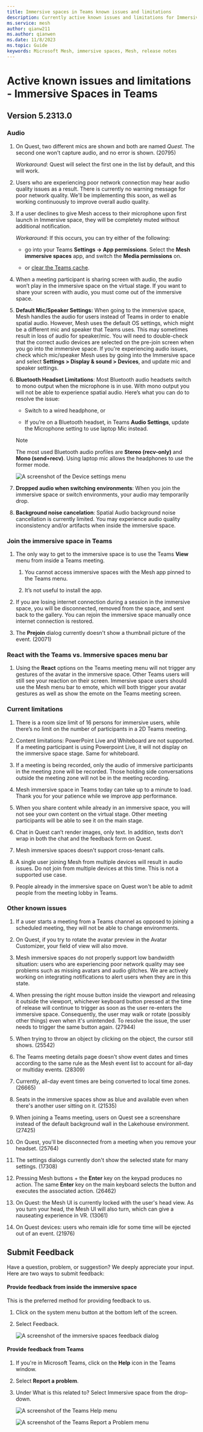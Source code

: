 ```yaml
---
title: Immersive spaces in Teams known issues and limitations
description: Currently active known issues and limitations for Immersive spaces in Teams
ms.service: mesh
author: qianw211    
ms.author: qianwen
ms.date: 11/8/2023
ms.topic: Guide
keywords: Microsoft Mesh, immersive spaces, Mesh, release notes
---
```


# Active known issues and limitations - Immersive Spaces in Teams

## Version 5.2313.0

### Audio

1. On Quest, two different mics are shown and both are named *Quest*. The second one won't capture audio, and no error is shown. (20795)

    *Workaround*: Quest will select the first one in the list by default, and this will work. 

1. Users who are experiencing poor network connection may hear audio quality issues as a result.  There is currently no warning message for poor network quality. We'll be implementing this soon, as well as working continuously to improve overall audio quality.

1. If a user declines to give Mesh access to their microphone upon first launch in Immersive space, they will be completely muted without additional notification. 

    *Workaround:* If this occurs, you can try either of the following:
    
    - go into your Teams **Settings -> App permissions**. Select the **Mesh immersive spaces** app, and switch the **Media permissions** on.

    - or [clear the Teams cache](/microsoftteams/troubleshoot/teams-administration/clear-teams-cache).

1. When a meeting participant is sharing screen with audio, the audio won’t play in the immersive space on the virtual stage. If you want to share your screen with audio, you must come out of the immersive space.

1. **Default Mic/Speaker Settings:** When going to the immersive space, Mesh handles the audio for users instead of Teams in order to enable spatial audio. However, Mesh uses the default OS settings, which might be a different mic and speaker that Teams uses. This may sometimes result in loss of audio for speaker/mic. You will need to double-check that the correct audio devices are selected on the pre-join screen when you go into the immersive space. If you're experiencing audio issues, check which mic/speaker Mesh uses by going into the Immersive space and select **Settings > Display & sound > Devices**, and update mic and speaker settings.

1. **Bluetooth Headset Limitations**: Most Bluetooth audio headsets switch to mono output when the microphone is in use. With mono output you will not be able to experience spatial audio. Here’s what you can do to resolve the issue: 

    * Switch to a wired headphone, or

    * If you’re on a Bluetooth headset, in Teams **Audio Settings**, update the Microphone setting to use laptop Mic instead.
 
   >[!Note]
    >The most used Bluetooth audio profiles are **Stereo (recv-only)** and **Mono (send+recv)**. Using laptop mic allows the headphones to use the former mode.

    ![A screenshot of the Device settings menu](media/device-settings-menu.png)

1. **Dropped audio when switching environments**: When you join the immersive space or switch environments, your audio may temporarily drop. 

1. **Background noise cancelation**: Spatial Audio background noise cancellation is currently limited. You may experience audio quality inconsistency and/or artifacts when inside the immersive space. 

### Join the immersive space in Teams

1. The only way to get to the immersive space is to use the Teams **View** menu from inside a Teams meeting. 

    1. You cannot access immersive spaces with the Mesh app pinned to the Teams menu. 

    1. It’s not useful to install the app. 

1. If you are losing internet connection during a session in the immersive space, you will be disconnected, removed from the space, and sent back to the gallery. You can rejoin the immersive space manually once internet connection is restored.

1. The **Prejoin** dialog currently doesn't show a thumbnail picture of the event. (20071)

### React with the Teams vs. Immersive spaces menu bar

1. Using the **React** options on the Teams meeting menu will not trigger any gestures of the avatar in the immersive space. Other Teams users will still see your reaction on their screen. Immersive space users should use the Mesh menu bar to emote, which will both trigger your avatar gestures as well as show the emote on the Teams meeting screen.

### Current limitations

1. There is a room size limit of 16 persons for immersive users, while there’s no limit on the number of participants in a 2D Teams meeting. 

1. Content limitations: PowerPoint Live and Whiteboard are not supported. If a meeting participant is using Powerpoint Live, it will not display on the immersive space stage. Same for whiteboard.
1. If a meeting is being recorded, only the audio of immersive participants in the meeting zone will be recorded. Those holding side conversations outside the meeting zone will not be in the meeting recording.
1. Mesh immersive space in Teams today can take up to a minute to load. Thank you for your patience while we improve app performance. 
1. When you share content while already in an immersive space, you will not see your own content on the virtual stage. Other meeting participants will be able to see it on the main stage.
1. Chat in Quest can’t render images, only text. In addition, texts don’t wrap in both the chat and the feedback form on Quest.
1. Mesh immersive spaces doesn't support cross-tenant calls.
1. A single user joining Mesh from multiple devices will result in audio issues. Do not join from multiple devices at this time. This is not a supported use case.
1. People already in the immersive space on Quest won't be able to admit people from the meeting lobby in Teams.

### Other known issues

1. If a user starts a meeting from a Teams channel as opposed to joining a scheduled meeting, they will not be able to change environments.

1. On Quest, if you try to rotate the avatar preview in the Avatar Customizer, your field of view will also move.

1. Mesh immersive spaces do not properly support low bandwidth situation: users who are experiencing poor network quality may see problems such as missing avatars and audio glitches. We are actively working on integrating notifications to alert users when they are in this state.

1. When pressing the right mouse button inside the viewport and releasing it outside the viewport, whichever keyboard button pressed at the time of release will continue to trigger as soon as the user re-enters the immersive space. Consequently, the user may walk or rotate (possibly other things) even when it's unintended. To resolve the issue, the user needs to trigger the same button again. (27944)

1. When trying to throw an object by clicking on the object, the cursor still shows. (25542)

1. The Teams meeting details page doesn't show event dates and times according to the same rule as the Mesh event list to account for all-day or multiday events. (28309)

1. Currently, all-day event times are being converted to local time zones. (26665)

1. Seats in the immersive spaces show as blue and available even when there's another user sitting on it. (21535)

1. When joining a Teams meeting, users on Quest see a screenshare instead of the default background wall in the Lakehouse environment. (27425)

1. On Quest, you'll be disconnected from a meeting when you remove your headset. (25764)

1. The settings dialogs currently don't show the selected state for many settings. (17308)

1. Pressing Mesh buttons + the **Enter** key on the keypad produces no action. The same **Enter** key on the main keyboard selects the button and executes the associated action. (26462)

1. On Quest: the Mesh UI is currently locked with the user's head view. As you turn your head, the Mesh UI will also turn, which can give a nauseating experience in VR. (13061)

1. On Quest devices: users who remain idle for some time will be ejected out of an event. (21976)

## Submit Feedback
 
Have a question, problem, or suggestion? We deeply appreciate your input. Here are two ways to submit feedback: 
 
#### Provide feedback from inside the immersive space

This is the preferred method for providing feedback to us.
 
1. Click on the system menu button at the bottom left of the screen.  
 
2. Select Feedback.

    ![A screenshot of the immersive spaces feedback dialog](media/immersive-spaces-feedback-dialog.png)

#### Provide feedback from Teams
 
1. If you're in Microsoft Teams, click on the **Help** icon in the Teams window. 
 
2. Select **Report a problem**. 
 
3. Under What is this related to? Select Immersive space from the drop-down.

    ![A screenshot of the Teams Help menu](media/teams-help-menu.png)

    ![A screenshot of the Teams Report a Problem menu](media/teams-report-a-problem.png)
